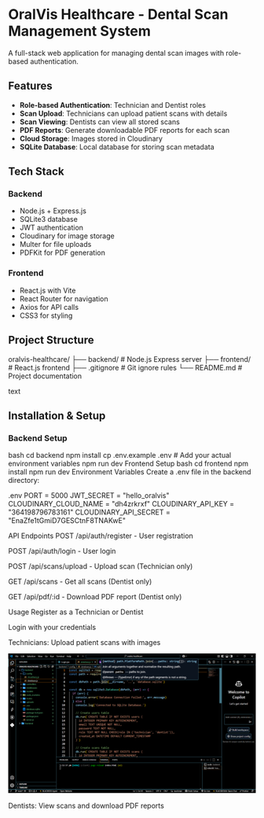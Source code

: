 # OralVis Healthcare - Dental Scan Management System

A full-stack web application for managing dental scan images with role-based authentication.

## Features

- **Role-based Authentication**: Technician and Dentist roles
- **Scan Upload**: Technicians can upload patient scans with details
- **Scan Viewing**: Dentists can view all stored scans
- **PDF Reports**: Generate downloadable PDF reports for each scan
- **Cloud Storage**: Images stored in Cloudinary
- **SQLite Database**: Local database for storing scan metadata

## Tech Stack

### Backend
- Node.js + Express.js
- SQLite3 database
- JWT authentication
- Cloudinary for image storage
- Multer for file uploads
- PDFKit for PDF generation

### Frontend
- React.js with Vite
- React Router for navigation
- Axios for API calls
- CSS3 for styling

## Project Structure
oralvis-healthcare/
├── backend/ # Node.js Express server
├── frontend/ # React.js frontend
├── .gitignore # Git ignore rules
└── README.md # Project documentation

text

## Installation & Setup

### Backend Setup
bash
cd backend
npm install
cp .env.example .env  # Add your actual environment variables
npm run dev
Frontend Setup
bash
cd frontend
npm install
npm run dev
Environment Variables
Create a .env file in the backend directory:

.env
PORT = 5000
JWT_SECRET = "hello_oralvis"
CLOUDINARY_CLOUD_NAME = "dh4zrkrxf"
CLOUDINARY_API_KEY = "364198796783161"
CLOUDINARY_API_SECRET = "EnaZfe1tGmiD7GESCtnF8TNAKwE"

API Endpoints
POST /api/auth/register - User registration

POST /api/auth/login - User login

POST /api/scans/upload - Upload scan (Technician only)

GET /api/scans - Get all scans (Dentist only)

GET /api/pdf/:id - Download PDF report (Dentist only)

Usage
Register as a Technician or Dentist

Login with your credentials

Technicians: Upload patient scans with images

![image alt](https://github.com/Srinivas09199/oralvis-healthcare/blob/81446521fe622c1f9932d5fb9994071c1e509d1d/Screenshot%20(9).png)

Dentists: View scans and download PDF reports
